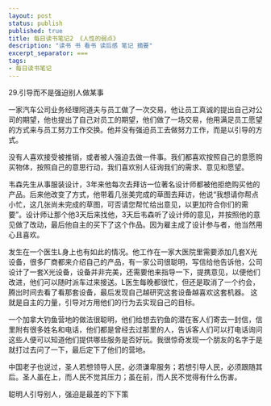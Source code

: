 ```yaml
---
layout: post
status: publish
published: true
title: 每日读书笔记2 《人性的弱点》
description: "读书 书 看书 读后感 笔记 摘要"
excerpt_separator: ===
tags:
- 每日读书笔记
---
```



29.引导而不是强迫别人做某事
 
一家汽车公司业务经理阿道夫与员工做了一次交易，他让员工真诚的提出自己对公司的期望，他也提出了自己对员工的期望，他们做了一场交易，他用满足员工愿望的方式来与员工努力工作交换。他并没有强迫员工去做努力工作，而是以引导的方式。
 
没有人喜欢接受被推销，或者被人强迫去做一件事。我们都喜欢按照自己的意愿购买物体，按照自己的意思行动，我们喜欢别人征询我们的需求、意见和愿望。
 
韦森先生从事服装设计，3年来他每次去拜访一位著名设计师都被他拒绝购买他的产品。后来他改变了方式，他带着几张美完成的草图去拜访，他说“我想请你帮点小忙，这几张尚未完成的草图，可否请您帮忙给出意见，以更加符合你们的需要”。设计师让那个他3天后来找他，3天后韦森听了设计师的意见，并按照他的意见做了改动，最后他自主的买下了这个作品。因为雇主成了设计参与者，他当然用心且喜欢。
 
发生在一个医生L身上也有如此的情况。他工作在一家大医院里需要添加几套X光设备，很多厂商都来介绍自己的产品，有一家公司很聪明，写信给他告诉他，公司设计了一套X光设备，设备并非完美，还需要他来指导一下，提携意见，以便他们改进，他们可以随时派车过来接送。L医生每晚都很忙，但还是取消了一个约会，腾出时间去看了看那套设备，最后发现自己越研究这套设备越喜欢这套机器。
这就是自主的力量，引导对方用他们的行为去实现自己的目标。
 
一个加拿大钓鱼营地的做法很聪明，他们给想去钓鱼的潜在客人们寄去一封信，信里附有很多姓名和电话，他们都是曾经去过那里的人，告诉客人们可以打电话询问这些人便可以知道他们提供哪些服务是否好玩。我很惊奇发现一个朋友的名字于是就打过去问了一下，最后定下了他们的营地。
 
中国老子也说过，圣人若想领导人民，必须谦卑服务；若想引导人民，必须跟随其后。圣人虽在上，而人民不觉其压力；虽在前，而人民不觉得有什么伤害。
 
聪明人引导别人，强迫是最差的下下策
